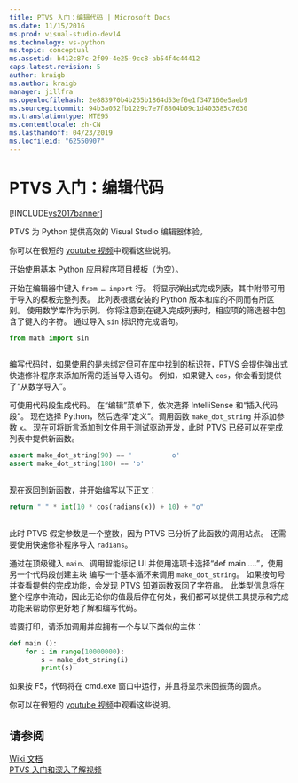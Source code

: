 ```yaml
---
title: PTVS 入门：编辑代码 | Microsoft Docs
ms.date: 11/15/2016
ms.prod: visual-studio-dev14
ms.technology: vs-python
ms.topic: conceptual
ms.assetid: b412c87c-2f09-4e25-9cc8-ab54f4c44412
caps.latest.revision: 5
author: kraigb
ms.author: kraigb
manager: jillfra
ms.openlocfilehash: 2e883970b4b265b1864d53ef6e1f347160e5aeb9
ms.sourcegitcommit: 94b3a052fb1229c7e7f8804b09c1d403385c7630
ms.translationtype: MTE95
ms.contentlocale: zh-CN
ms.lasthandoff: 04/23/2019
ms.locfileid: "62550907"
---
```

# <a name="getting-started-with-ptvs-editing-code"></a>PTVS 入门：编辑代码
[!INCLUDE[vs2017banner](../includes/vs2017banner.md)]

PTVS 为 Python 提供高效的 Visual Studio 编辑器体验。  
  
 你可以在很短的 [youtube 视频](https://www.youtube.com/watch?v=uZGZNEyyeKs&index=3&list=PLReL099Y5nRdLgGAdrb_YeTdEnd23s6Ff)中观看这些说明。  
  
 开始使用基本 Python 应用程序项目模板（为空）。  
  
 开始在编辑器中键入 `from … import` 行。  将显示弹出式完成列表，其中附带可用于导入的模板完整列表。  此列表根据安装的 Python 版本和库的不同而有所区别。  使用数学库作为示例。  你将注意到在键入完成列表时，相应项的筛选器中包含了键入的字符。  通过导入 `sin` 标识符完成语句。  
  
```python  
from math import sin  
  
```  
  
 编写代码时，如果使用的是未绑定但可在库中找到的标识符，PTVS 会提供弹出式快速修补程序来添加所需的适当导入语句。  例如，如果键入 `cos`，你会看到提供了“从数学导入”。  
  
 可使用代码段生成代码。  在“编辑”菜单下，依次选择 IntelliSense 和“插入代码段”。  现在选择 Python，然后选择“定义”。调用函数 `make_dot_string` 并添加参数 `x`。  现在可将断言添加到文件用于测试驱动开发，此时 PTVS 已经可以在完成列表中提供新函数。  
  
```python  
assert make_dot_string(90) == '          o'  
assert make_dot_string(180) == 'o'  
  
```  
  
 现在返回到新函数，并开始编写以下正文：  
  
```python  
return " " * int(10 * cos(radians(x)) + 10) + "o"  
  
```  
  
 此时 PTVS 假定参数是一个整数，因为 PTVS 已分析了此函数的调用站点。   还需要使用快速修补程序导入 `radians`。  
  
 通过在顶级键入 `main`、调用智能标记 UI 并使用选项卡选择“def main ….”，使用另一个代码段创建主块  编写一个基本循环来调用 `make_dot_string`。  如果按句号并查看提供的完成功能，会发现 PTVS 知道函数返回了字符串。  此类型信息将在整个程序中流动，因此无论你的值最后停在何处，我们都可以提供工具提示和完成功能来帮助你更好地了解和编写代码。  
  
 若要打印，请添加调用并应拥有一个与以下类似的主体：  
  
```python  
def main ():  
    for i in range(10000000):  
        s = make_dot_string(i)  
        print(s)  
```  
  
 如果按 F5，代码将在 cmd.exe 窗口中运行，并且将显示来回振荡的圆点。  
  
 你可以在很短的 [youtube 视频](https://www.youtube.com/watch?v=uZGZNEyyeKs&index=3&list=PLReL099Y5nRdLgGAdrb_YeTdEnd23s6Ff)中观看这些说明。  
  
## <a name="see-also"></a>请参阅  
 [Wiki 文档](https://github.com/Microsoft/PTVS/wiki/Editor-Features)   
 [PTVS 入门和深入了解视频](https://www.youtube.com/playlist?list=PLReL099Y5nRdLgGAdrb_YeTdEnd23s6Ff)
